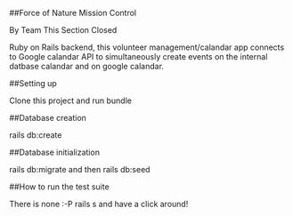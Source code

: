 ##Force of Nature Mission Control

By Team This Section Closed

Ruby on Rails backend, this volunteer management/calandar app connects to Google calandar API to simultaneously create events on the internal datbase calandar and on google calandar.

##Setting up

Clone this project and run bundle

##Database creation

rails db:create

##Database initialization

rails db:migrate and then rails db:seed

##How to run the test suite

There is none :-P rails s and have a click around!
